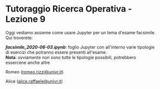 # Tutoraggio Ricerca Operativa - Lezione 9 #

Oggi vediamo assieme come usare Jupyter per un tema d'esame facsimile.<br>
Qui troverete:

___facsimile_2020-06-03.ipynb___: foglio Jupyter con all'interno varie tipologie di esercizi che potranno essere presenti all'esame.<br>
__Nota__: ovviamente non sono tutte le tipologie possibili, potrebbero essercene anche altre

Romeo (romeo.rizzi@univr.it)

Alice (alice.raffaele@univr.it)
